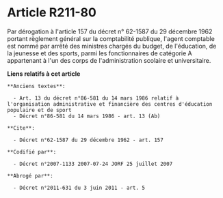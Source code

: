 # Article R211-80

Par dérogation à l'article 157 du décret n° 62-1587 du 29 décembre 1962 portant règlement général sur la comptabilité
publique, l'agent comptable est nommé par arrêté des ministres chargés du budget, de l'éducation, de la jeunesse et des
sports, parmi les fonctionnaires de catégorie A appartenant à l'un des corps de l'administration scolaire et universitaire.

**Liens relatifs à cet article**

	**Anciens textes**:

	  - Art. 13 du décret n°86-581 du 14 mars 1986 relatif à l'organisation administrative et financière des centres d'éducation populaire et de sport
	  - Décret n°86-581 du 14 mars 1986 - art. 13 (Ab)

	**Cite**:

	  - Décret n°62-1587 du 29 décembre 1962 - art. 157

	**Codifié par**:

	  - Décret n°2007-1133 2007-07-24 JORF 25 juillet 2007

	**Abrogé par**:

	  - Décret n°2011-631 du 3 juin 2011 - art. 5
